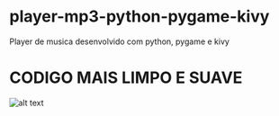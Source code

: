 # player-mp3-python-pygame-kivy
Player de musica desenvolvido com python, pygame e kivy
# CODIGO MAIS LIMPO E SUAVE

![alt text](https://github.com/Felipe500/player-mp3-python-pygame-kivy/blob/main/Captura%20de%20tela_2021-11-06_09-23-45.png?raw=true)
